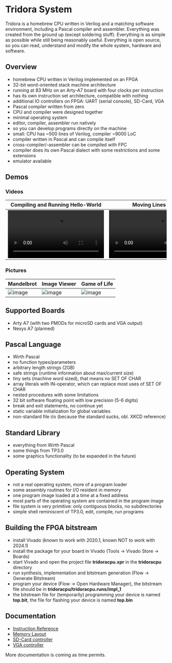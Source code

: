 # Tridora System
Tridora is a homebrew CPU written in Verilog and a matching software environment,
including a Pascal compiler and assembler.
Everything was created from the ground up (except soldering stuff).
Everything is as simple as possible while still being reasonably useful.
Everything is open source, so you can read, understand and modify the whole system, hardware and software.

## Overview
- homebrew CPU written in Verilog implemented on an FPGA
- 32-bit word-oriented stack machine architecture
- running at 83 MHz on an Arty-A7 board with four clocks per instruction
- has its own instruction set architecture, compatible with nothing
- additional IO controllers on FPGA: UART (serial console), SD-Card, VGA
- Pascal compiler written from zero
- CPU and compiler were designed together
- minimal operating system
- editor, compiler, assembler run natively
- so you can develop programs directly on the machine
- small: CPU has ~500 lines of Verilog, compiler ~9000 LoC
- compiler written in Pascal and can compile itself
- cross-compiler/-assembler can be compiled with FPC
- compiler does its own Pascal dialect with some restrictions and some extensions
- emulator available

## Demos
### Videos

|Compiling and Running Hello-World|Moving Lines Demo|
|---|---|
|<video src="https://insignificance.de/tridora/tdr-hello.mp4" controls></video>|<video src="https://insignificance.de/tridora/tdr-lines.mp4" controls></video>|


### Pictures

|Mandelbrot|Image Viewer|Game of Life|
|---|---|---|
|![image](https://insignificance.de/tridora/tdr-mandelbrot.jpg)| ![image](https://insignificance.de/tridora/tdr-ara.jpg) | ![image](https://insignificance.de/tridora/tdr-conway.jpg) |

## Supported Boards
- Arty A7 (with two PMODs for microSD cards and VGA output)
- Nexys A7 (planned)

## Pascal Language
- Wirth Pascal
- no function types/parameters
- arbitrary length strings (2GB)
- safe strings (runtime information about max/current size)
- tiny sets (machine word sized), that means no SET OF CHAR
- array literals with IN-operator, which can replace most uses of SET OF CHAR
- nested procedures with some limitations
- 32 bit software floating point with low precision (5-6 digits)
- break and exit statements, no continue yet
- static variable initialization for global variables
- non-standard file i/o (because the standard sucks, obl. XKCD reference)

## Standard Library
- everything from Wirth Pascal
- some things from TP3.0
- some graphics functionality (to be expanded in the future)

## Operating System
- not a real operating system, more of a program loader
- some assembly routines for I/O resident in memory
- one program image loaded at a time at a fixed address
- most parts of the operating system are contained in the program image
- file system is very primitive: only contiguous blocks, no subdirectories
- simple shell reminiscent of TP3.0, edit, compile, run programs

## Building the FPGA bitstream
- install Vivado (known to work with 2020.1, known NOT to work with 2024.1)
- install the package for your board in Vivado (Tools -> Vivado Store -> Boards)
- start Vivado and open the project file **tridoracpu.xpr** in the **tridoracpu** directory
- run synthesis, implementation and bitstream generation (Flow -> Generate Bitstream)
- program your device (Flow -> Open Hardware Manager), the bitstream file should be in **tridoracpu/tridoracpu.runs/impl_1**
- the bitstream file for (temporarily) programming your device is named **top.bit**, the file for flashing your device is named **top.bin**

## Documentation
- [Instruction Reference](doc/tridoracpu.md)
- [Memory Layout](doc/mem.md)
- [SD-Card controller](doc/spisd.md)
- [VGA controller](doc/vga.md)

More documentation is coming as time permits.
